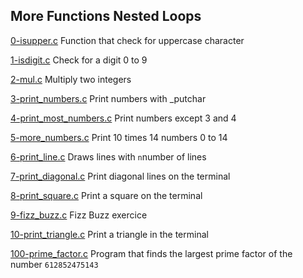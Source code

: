 ## More Functions Nested Loops

[0-isupper.c](https://github.com/vlldnt/holbertonschool-low_level_programming/tree/main/functions_nested_loops/0-isupper.c) Function that check for uppercase character

[1-isdigit.c](https://github.com/vlldnt/holbertonschool-low_level_programming/tree/main/functions_nested_loops/1-isdigit.c) Check for a digit 0 to 9

[2-mul.c](https://github.com/vlldnt/holbertonschool-low_level_programming/tree/main/functions_nested_loops/2-mul.c) Multiply two integers

[3-print_numbers.c](https://github.com/vlldnt/holbertonschool-low_level_programming/tree/main/functions_nested_loops/3-print_numbers.c) Print numbers with \_putchar

[4-print_most_numbers.c](https://github.com/vlldnt/holbertonschool-low_level_programming/tree/main/functions_nested_loops/-4-print_most_numbers.c) Print numbers except 3 and 4

[5-more_numbers.c](https://github.com/vlldnt/holbertonschool-low_level_programming/tree/main/functions_nested_loops/5-more_numbers.c) Print 10 times 14 numbers 0 to 14

[6-print_line.c](https://github.com/vlldnt/holbertonschool-low_level_programming/tree/main/functions_nested_loops/6-print_line.c) Draws lines with ```n```number of lines

[7-print_diagonal.c](https://github.com/vlldnt/holbertonschool-low_level_programming/tree/main/functions_nested_loops/7-print_diagonal.c) Print diagonal lines on the terminal

[8-print_square.c](https://github.com/vlldnt/holbertonschool-low_level_programming/tree/main/functions_nested_loops/8-print_square.c) Print a square on the terminal

[9-fizz_buzz.c](https://github.com/vlldnt/holbertonschool-low_level_programming/tree/main/functions_nested_loops/9-fizz_buzz.c) Fizz Buzz exercice

[10-print_triangle.c](https://github.com/vlldnt/holbertonschool-low_level_programming/tree/main/functions_nested_loops/10-print_triangle.c) Print a triangle in the terminal

[100-prime_factor.c](https://github.com/vlldnt/holbertonschool-low_level_programming/tree/main/functions_nested_loops/100-prime_factor.c) Program that finds  the largest prime factor of the number ```612852475143```
